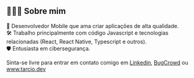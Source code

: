 ## 👨🏻‍💻 Sobre mim
:dna: Desenvolvedor Mobile que ama criar aplicações de alta qualidade.<br/>
:hammer_and_wrench: Trabalho principalmente com código Javascript e tecnologias relacionadas (React, React Native, Typescript e outros).<br/>
:shield: Entusiasta em cibersegurança.<br/>

Sinta-se livre para entrar em contato comigo em [Linkedin](https://linkedin.com/in/teixtarcio), [BugCrowd](https://bugcrowd.com/teixtarcio) ou www.tarcio.dev<br/>
